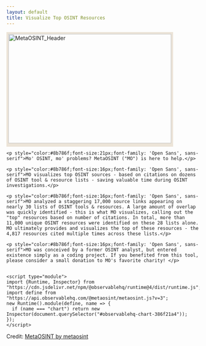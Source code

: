 ```yaml
---
layout: default
title: Visualize Top OSINT Resources
---
```


 <img src="https://raw.githubusercontent.com/MetaOSINT/MetaOSINT.github.io/main/header.PNG" alt="MetaOSINT_Header" width="425" height="285" style="border:5px solid #ece4d8;box-shadow: 0px 4px 0px #ece4d8">
 
  <body>

    <p style="color:#8b786f;font-size:21px;font-family: 'Open Sans', sans-serif">Mo' OSINT, mo' problems? MetaOSINT ("MO") is here to help.</p>  

    <p style="color:#8b786f;font-size:16px;font-family: 'Open Sans', sans-serif">MO visualizes top OSINT sources - based on citations on dozens of OSINT tool & resource lists - saving valuable time during OSINT investigations.</p>
 
    <p style="color:#8b786f;font-size:16px;font-family: 'Open Sans', sans-serif">MO analyzed a staggering 17,000 source links appearing on nearly 30 lists of OSINT tools & resources. A large amount of overlap was quickly identified - this is what MO visualizes, calling out the "top" resources based on number of citations. In total, more than 11,000 unique OSINT resources were identified on these 28 lists alone. MO ultimately provides and visualizes the top of these resources - the 4,817 resources cited multiple times across these lists.</p>  

    <p style="color:#8b786f;font-size:16px;font-family: 'Open Sans', sans-serif">MO was conceived by a former OSINT analyst, but entered existence simply as a coding project. If you benefited from this tool, please consider a small donation to MO's favorite charity! </p>  


    <script type="module">
    import {Runtime, Inspector} from "https://cdn.jsdelivr.net/npm/@observablehq/runtime@4/dist/runtime.js";
    import define from "https://api.observablehq.com/@metaosint/metaosint.js?v=3";
    new Runtime().module(define, name => {
      if (name === "chart") return new Inspector(document.querySelector("#observablehq-chart-386f21a4"));
    });
    </script>

  </body>

<div id="observablehq-chart-386f21a4"></div>
<p>Credit: <a href="https://observablehq.com/@metaosint/metaosint">MetaOSINT by metaosint</a></p>
